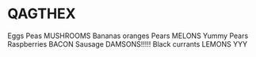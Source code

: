 # QAGTHEX
Eggs Peas MUSHROOMS
Bananas
oranges
Pears
MELONS
Yummy Pears
Raspberries
BACON
Sausage
DAMSONS!!!!!
Black currants
LEMONS
YYY
